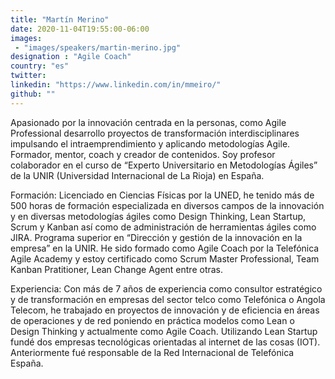 ```yaml
---
title: "Martín Merino"
date: 2020-11-04T19:55:00-06:00
images:
 - "images/speakers/martin-merino.jpg"
designation : "Agile Coach"
country: "es"
twitter: 
linkedin: "https://www.linkedin.com/in/mmeiro/"
github: ""
---
```


Apasionado por la innovación centrada en la personas, como Agile Professional desarrollo proyectos de transformación interdisciplinares impulsando el intraemprendimiento y aplicando metodologías Agile. Formador, mentor, coach y creador de contenidos. Soy profesor colaborador en el curso de “Experto Universitario en Metodologías Ágiles” de la UNIR (Universidad Internacional de La Rioja) en España.

Formación: Licenciado en Ciencias Físicas por la UNED, he tenido más de 500 horas de formación especializada en diversos campos de la innovación y en diversas metodologías ágiles como Design Thinking, Lean Startup,  Scrum y Kanban así como de administración de herramientas ágiles como JIRA. Programa superior en “Dirección y gestión de la innovación en la empresa” en la UNIR. He sido formado como Agile Coach por la Telefónica Agile Academy y estoy certificado como Scrum Master Professional, Team Kanban Pratitioner, Lean Change Agent entre otras.

Experiencia: Con más de 7 años de experiencia como consultor estratégico y de transformación en empresas del sector telco como Telefónica o Angola Telecom, he trabajado en proyectos de innovación y de eficiencia en áreas de operaciones y de red poniendo en práctica modelos como Lean o Design Thinking y actualmente como Agile Coach. Utilizando Lean Startup fundé dos empresas tecnológicas orientadas al internet de las cosas (IOT). Anteriormente fué responsable de la Red Internacional de Telefónica España.

